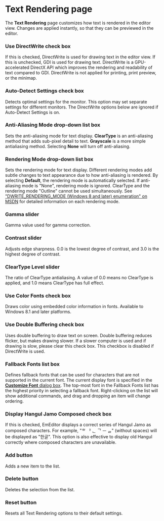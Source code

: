 # Text Rendering page

The **Text Rendering** page customizes how text is rendered in the editor view. Changes are applied instantly, so that they can be previewed in the editor.

### Use DirectWrite check box

If this is checked, DirectWrite is used for drawing text in the editor view. If this is unchecked, GDI is used for drawing text. DirectWrite is a GPU-accelerated DirectX API which improves the rendering and readability of text compared to GDI. DirectWrite is not applied for printing, print preview, or the minimap.

### Auto-Detect Settings check box

Detects optimal settings for the monitor. This option may set
separate settings for different monitors. The DirectWrite options below are ignored if Auto-Detect Settings is on.

### Anti-Aliasing Mode drop-down list box

Sets the anti-aliasing mode for text display. **ClearType** is an anti-aliasing method that adds sub-pixel detail to text. **Grayscale** is a more simple antialiasing method. Selecting **None** will turn off anti-aliasing.

### Rendering Mode drop-down list box

Sets the rendering mode for text display. Different rendering modes add subtle changes to text appearance due to how anti-aliasing is rendered. By selecting **Default**, the rendering mode is automatically selected. If anti-aliasing mode is "None", rendering mode is ignored. ClearType and the rendering mode "Outline" cannot be used simultaneously. See ["DWRITE\_RENDERING\_MODE (Windows 8 and later) enumeration" on MSDN](https://docs.microsoft.com/en-us/windows/win32/api/dwrite/ne-dwrite-dwrite_rendering_mode) for detailed information on each rendering mode.

### Gamma slider

Gamma value used for gamma correction.

### Contrast slider

Adjusts edge sharpness. 0.0 is the lowest degree of contrast, and 3.0 is the highest degree of contrast.

### ClearType Level slider

The ratio of ClearType antialiasing. A value of 0.0 means no ClearType is applied, and 1.0 means ClearType has full effect.

### Use Color Fonts check box

Draws color using embedded color information in fonts. Available to Windows 8.1 and later platforms.

### Use Double Buffering check box

Uses double buffering to draw text on screen. Double buffering reduces flicker, but makes drawing slower. If a slower computer is used and if drawing
is slow, please clear this check box. This checkbox is disabled if DirectWrite is used.

### Fallback Fonts list box

Defines fallback fonts that can be used for characters that are not supported in the current font. The current display font is specified in the [**Customize Font** dialog box](../../properties/font/index). The top-most font in the Fallback Fonts list has the highest priority in selecting a fallback font. Right-clicking on the list will show additional commands, and drag and dropping an item will change ordering.

### Display Hangul Jamo Composed check box

If this is checked, EmEditor displays a correct series of Hangul Jamo as composed characters. For example, "ᄒ ᅡ ᆫ ᄀ ᅳ ᆯ" (without spaces) will be displayed as "한글". This option is also effective to display old Hangul correctly where composed characters are unavailable.

### Add button

Adds a new item to the list.

### Delete button

Deletes the selection from the list.

### Reset button

Resets all Text Rendering options to their default settings.
